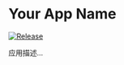 # Your App Name

[![Release](https://github.com/username/repo-name/actions/workflows/release.yml/badge.svg)](https://github.com/username/repo-name/actions/workflows/release.yml)

应用描述...
